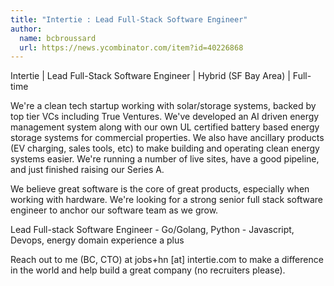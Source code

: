 ```yaml
---
title: "Intertie : Lead Full-Stack Software Engineer"
author:
  name: bcbroussard
  url: https://news.ycombinator.com/item?id=40226868
---
```

Intertie | Lead Full-Stack Software Engineer | Hybrid (SF Bay Area) | Full-time

We&#x27;re a clean tech startup working with solar&#x2F;storage systems, backed by top tier VCs including True Ventures. We&#x27;ve developed an AI driven energy management system along with our own UL certified battery based energy storage systems for commercial properties. We also have ancillary products (EV charging, sales tools, etc) to make building and operating clean energy systems easier. We&#x27;re running a number of live sites, have a good pipeline, and just finished raising our Series A.

We believe great software is the core of great products, especially when working with hardware. We&#x27;re looking for a strong senior full stack software engineer to anchor our software team as we grow.

Lead Full-stack Software Engineer - Go&#x2F;Golang, Python - Javascript, Devops, energy domain experience a plus

Reach out to me (BC, CTO) at jobs+hn [at] intertie.com to make a difference in the world and help build a great company (no recruiters please).
